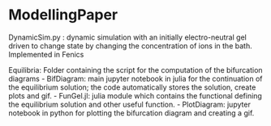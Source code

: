 # ModellingPaper
DynamicSim.py : dynamic simulation with an initially electro-neutral gel driven to change state by changing the concentration of ions in the bath. Implemented in Fenics

Equilibria: Folder containing the script for the computation of the bifurcation diagrams
	- BifDiagram: main jupyter notebook in julia for the continuation of the 			equilibrium solution; the code automatically stores the 			solution, create plots and gif.
	- FunGel.jl: julia module which contains the functional defining the 				equilibrium solution and other useful function.
	- PlotDiagram: jupyter notebook in python for plotting the bifurcation 				diagram and creating a gif.
